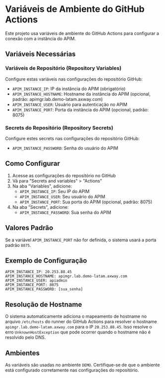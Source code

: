 # Variáveis de Ambiente do GitHub Actions

Este projeto usa variáveis de ambiente do GitHub Actions para configurar a conexão com a instância do APIM.

## Variáveis Necessárias

### Variáveis de Repositório (Repository Variables)
Configure estas variáveis nas configurações do repositório GitHub:

- `APIM_INSTANCE_IP`: IP da instância do APIM (obrigatório)
- `APIM_INSTANCE_HOSTNAME`: Hostname da instância do APIM (opcional, padrão: apimgr.lab.demo-latam.axway.com)
- `APIM_INSTANCE_USER`: Usuário para autenticação no APIM
- `APIM_INSTANCE_PORT`: Porta da instância do APIM (opcional, padrão: 8075)

### Secrets do Repositório (Repository Secrets)
Configure estes secrets nas configurações do repositório GitHub:

- `APIM_INSTANCE_PASSWORD`: Senha do usuário do APIM

## Como Configurar

1. Acesse as configurações do repositório no GitHub
2. Vá para "Secrets and variables" > "Actions"
3. Na aba "Variables", adicione:
   - `APIM_INSTANCE_IP`: Seu IP do APIM
   - `APIM_INSTANCE_USER`: Seu usuário do APIM
   - `APIM_INSTANCE_PORT`: Sua porta do APIM (opcional, padrão: 8075)
4. Na aba "Secrets", adicione:
   - `APIM_INSTANCE_PASSWORD`: Sua senha do APIM

## Valores Padrão

Se a variável `APIM_INSTANCE_PORT` não for definida, o sistema usará a porta padrão `8075`.

## Exemplo de Configuração

```
APIM_INSTANCE_IP: 20.253.88.45
APIM_INSTANCE_HOSTNAME: apimgr.lab.demo-latam.axway.com
APIM_INSTANCE_USER: apiadmin
APIM_INSTANCE_PORT: 8075
APIM_INSTANCE_PASSWORD: [sua_senha]
```

## Resolução de Hostname

O sistema automaticamente adiciona o mapeamento de hostname no arquivo `/etc/hosts` do runner do GitHub Actions para resolver o hostname `apimgr.lab.demo-latam.axway.com` para o IP `20.253.88.45`. Isso resolve o erro `UnknownHostException` que pode ocorrer quando o hostname não é resolvido pelo DNS.

## Ambientes

As variáveis são usadas no ambiente `DEMO`. Certifique-se de que o ambiente está configurado corretamente nas configurações do repositório.
